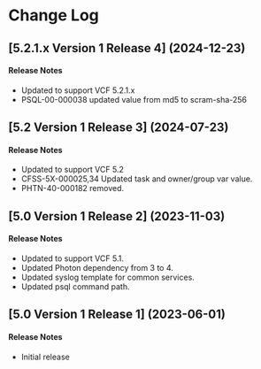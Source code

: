 # Change Log

## [5.2.1.x Version 1 Release 4] (2024-12-23)

#### Release Notes
- Updated to support VCF 5.2.1.x
- PSQL-00-000038 updated value from md5 to scram-sha-256

## [5.2 Version 1 Release 3] (2024-07-23)

#### Release Notes
- Updated to support VCF 5.2
- CFSS-5X-000025,34 Updated task and owner/group var value.
- PHTN-40-000182 removed.

## [5.0 Version 1 Release 2] (2023-11-03)

#### Release Notes
- Updated to support VCF 5.1.
- Updated Photon dependency from 3 to 4.
- Updated syslog template for common services.
- Updated psql command path.

## [5.0 Version 1 Release 1] (2023-06-01)

#### Release Notes
- Initial release

